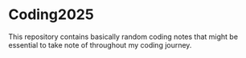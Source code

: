 # Coding2025
This repository contains basically random coding notes that might be essential to take note of throughout my coding journey.
